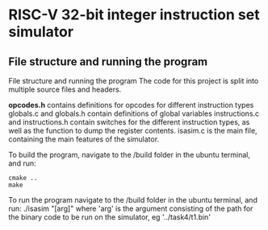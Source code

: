 # RISC-V 32-bit integer instruction set simulator


## File structure and running the program

File structure and running the program
The code for this project is split into multiple source files and headers.

<b>opcodes.h</b> contains definitions for opcodes for different instruction types
globals.c and globals.h contain definitions of global variables
    instructions.c and instructions.h contain switches for the different instruction types, as well as the function to dump the register contents.
    isasim.c is the main file, containing the main features of the simulator.

To build the program, navigate to the /build folder in the ubuntu terminal, and run:
```
cmake ..
make
```

To run the program navigate to the /build folder in the ubuntu terminal, and run:
./isasim "[arg]"
where 'arg' is the argument consisting of the path for the binary code to be run on the simulator, eg '../task4/t1.bin'

